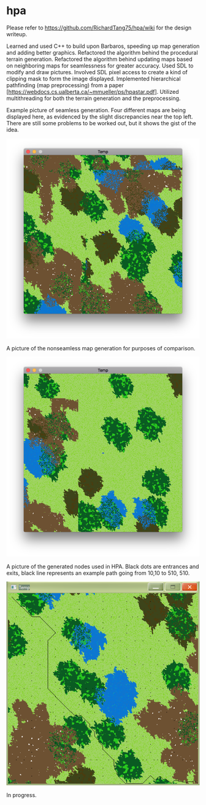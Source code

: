 # hpa
Please refer to https://github.com/RichardTang75/hpa/wiki for the design writeup.

Learned and used C++ to build upon Barbaros, speeding up map generation and adding better graphics. 
Refactored the algorithm behind the procedural terrain generation. 
Refactored the algorithm behind updating maps based on neighboring maps for seamlessness for greater accuracy.
Used SDL to modify and draw pictures. Involved SDL pixel access to create a kind of clipping mask to form the image displayed. 
Implemented hierarchical pathfinding (map preprocessing) from a paper [https://webdocs.cs.ualberta.ca/~mmueller/ps/hpastar.pdf]. 
Utilized multithreading for both the terrain generation and the preprocessing. 

Example picture of seamless generation. Four different maps are being displayed here, as evidenced by the slight discrepancies near the top left. There are still some problems to be worked out, but it shows the gist of the idea.


![Seamless attempt](seamless.png)


A picture of the nonseamless map generation for purposes of comparison. 



![](nonseamless.png)



A picture of the generated nodes used in HPA. Black dots are entrances and exits, black line represents an example path going from 10,10 to 510, 510.



![hierarchical path finding](hpa.PNG)



In progress.
